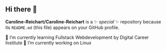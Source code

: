 ## Hi there 👋


**Caroline-Reichart/Caroline-Reichart** is a ✨ _special_ ✨ repository because its `README.md` (this file) appears on your GitHub profile.

🌱 I’m currently learning Fullstack Webdevelopment by Digital Career Institute
🔭 I’m currently working on Linux

